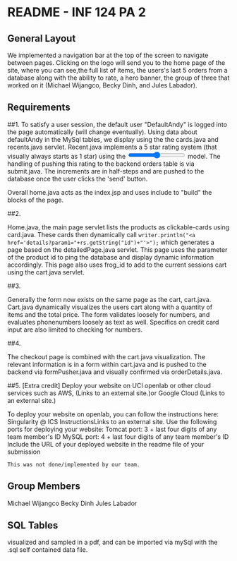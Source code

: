 # README - INF 124 PA 2

## General Layout

We implemented a navigation bar at the top of the screen to navigate between pages. Clicking on the logo will send you to the home page of the site, where you can see,the full list of items, the users's last 5 orders from a database along with the ability to rate, a hero banner, the group of three that worked on it (Michael Wijangco, Becky Dinh, and Jules Labador).

## Requirements

##1.
To satisfy a user session, the default user "DefaultAndy" is logged into the page automatically (will change eventually). Using data about defaultAndy in the MySql tables, we display using the the cards.java and recents.java servlet. Recent.java implements a 5 star rating system (that visually always starts as 1 star) using the <input type='range'> model. The handling of pushing this rating to the backend orders table is via submit.java. The increments are in half-steps and are pushed to the database once the user clicks the 'send' button.

Overall home.java acts as the index.jsp and uses include to "build" the blocks of the page.

##2.
    
Home.java, the main page servlet lists the products as clickable-cards using card.java. These cards then dynamically call
```writer.println("<a href='details?param1="+rs.getString("id")+"'>");```
which generates a page based on the detailedPage.java servlet. This page uses the parameter of the product id to ping the database and display dynamic information accordingly.
This page also uses frog_id to add to the current sessions cart using the cart.java servlet.


##3. 

Generally the form now exists on the same page as the cart, cart.java. 
Cart.java dynamically visualizes the users cart along with a quantity of items and the total price. The form validates loosely for numbers, and evaluates phonenumbers loosely as text as well. Specifics on credit card input are also limited to checking for numbers.


##4. 

The checkout page is combined with the cart.java visualization. The relevant information is in a form within cart.java and is pushed to the backend via formPusher.java and visually confirmed via orderDetails.java.

##5. [Extra credit] Deploy your website on UCI openlab or other cloud services such as AWS,  (Links to an external site.)or Google Cloud (Links to an external site.)

To deploy your website on openlab, you can follow the instructions here: Singularity @ ICS InstructionsLinks to an external site. 
Use the following ports for deploying your website:
Tomcat port: 3 + last four digits of any team member's ID
MySQL port: 4 + last four digits of any team member's ID
Include the URL of your deployed website in the readme file of your submission

    This was not done/implemented by our team.

## Group Members

Michael Wijangco
Becky Dinh
Jules Labador


## SQL Tables

visualized and sampled in a pdf, and can be imported via mySql with the .sql self contained data file.
